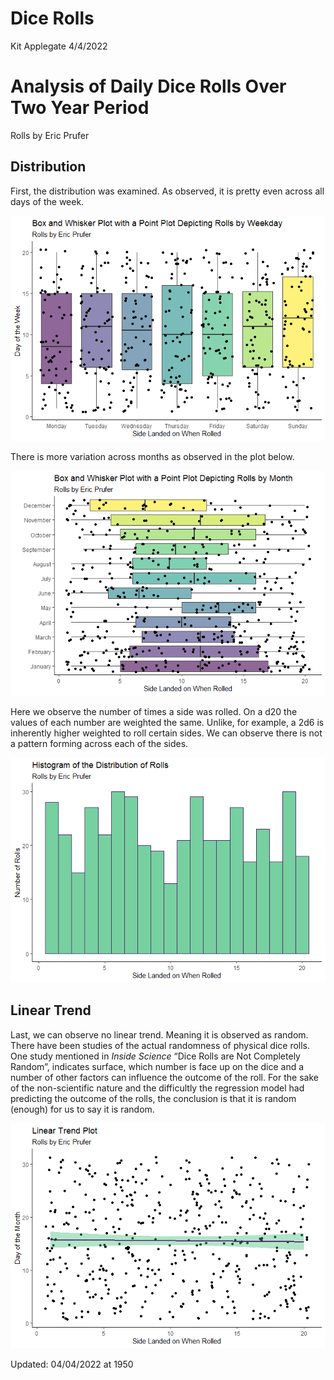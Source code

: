 Dice Rolls
================
Kit Applegate
4/4/2022

# Analysis of Daily Dice Rolls Over Two Year Period

Rolls by Eric Prufer

## Distribution

First, the distribution was examined. As observed, it is pretty even
across all days of the week.

![](README_files/figure-gfm/Data%20Exploration-1.png)<!-- -->

There is more variation across months as observed in the plot below.

![](README_files/figure-gfm/unnamed-chunk-1-1.png)<!-- -->

Here we observe the number of times a side was rolled. On a d20 the
values of each number are weighted the same. Unlike, for example, a 2d6
is inherently higher weighted to roll certain sides. We can observe
there is not a pattern forming across each of the sides.

![](README_files/figure-gfm/unnamed-chunk-2-1.png)<!-- -->

## Linear Trend

Last, we can observe no linear trend. Meaning it is observed as random.
There have been studies of the actual randomness of physical dice rolls.
One study mentioned in *Inside Science* “Dice Rolls are Not Completely
Random”, indicates surface, which number is face up on the dice and a
number of other factors can influence the outcome of the roll. For the
sake of the non-scientific nature and the difficultly the regression
model had predicting the outcome of the rolls, the conclusion is that it
is random (enough) for us to say it is random.

![](README_files/figure-gfm/unnamed-chunk-3-1.png)<!-- -->

Updated: 04/04/2022 at 1950
